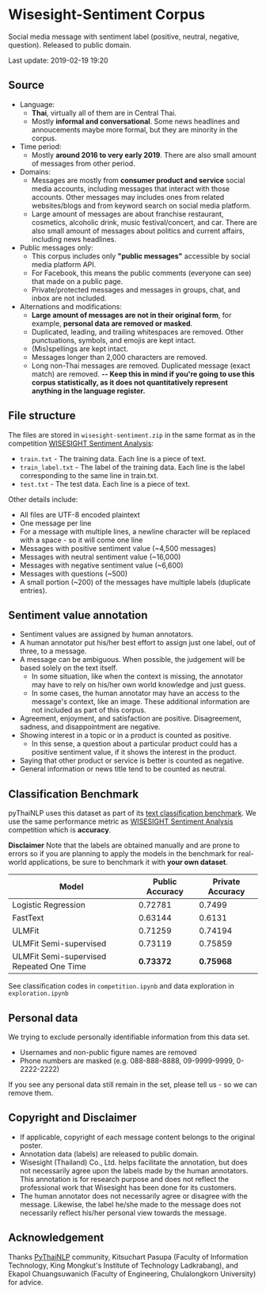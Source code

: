 # Wisesight-Sentiment Corpus

Social media message with sentiment label (positive, neutral, negative, question). Released to public domain.

Last update: 2019-02-19 19:20

## Source

- Language:
  - **Thai**, virtually all of them are in Central Thai.
  - Mostly **informal and conversational**. Some news headlines and annoucements maybe more formal, but they are minority in the corpus.
- Time period:
  - Mostly **around 2016 to very early 2019**. There are also small amount of messages from other period.
- Domains:
  - Messages are mostly from **consumer product and service** social media accounts, including messages that interact with those accounts. Other messages may includes ones from related websites/blogs and from keyword search on social media platform.
  - Large amount of messages are about franchise restaurant, cosmetics, alcoholic drink, music festival/concert, and car. There are also small amount of messages about politics and current affairs, including news headlines.
- Public messages only:
  - This corpus includes only **"public messages"** accessible by social media platform API.
  - For Facebook, this means the public comments (everyone can see) that made on a public page.
  - Private/protected messages and messages in groups, chat, and inbox are not included.
- Alternations and modifications:
  - **Large amount of messages are not in their original form**, for example, **personal data are removed or masked**.
  - Duplicated, leading, and trailing whitespaces are removed. Other punctuations, symbols, and emojis are kept intact.
  - (Mis)spellings are kept intact.
  - Messages longer than 2,000 characters are removed.
  - Long non-Thai messages are removed. Duplicated message (exact match) are removed. **-- Keep this in mind if you're going to use this corpus statistically, as it does not quantitatively represent anything in the language register.**


## File structure

The files are stored in `wisesight-sentiment.zip` in the same format as in the competition [WISESIGHT Sentiment Analysis](https://www.kaggle.com/t/0b22205d288143bb8672527b04690a97):

* `train.txt` - The training data. Each line is a piece of text.
* `train_label.txt` - The label of the training data. Each line is the label corresponding to the same line in train.txt.
* `test.txt` - The test data. Each line is a piece of text.

Other details include:
* All files are UTF-8 encoded plaintext
* One message per line
* For a message with multiple lines, a newline character will be replaced with a space - so it will come one line
* Messages with positive sentiment value (~4,500 messages)
* Messages with neutral sentiment value (~16,000)
* Messages with negative sentiment value (~6,600)
* Messages with questions (~500)
* A small portion (~200) of the messages have multiple labels (duplicate entries).

## Sentiment value annotation

- Sentiment values are assigned by human annotators.
- A human annotator put his/her best effort to assign just one label, out of three, to a message.
- A message can be ambiguous. When possible, the judgement will be based solely on the text itself.
  - In some situation, like when the context is missing, the annotator may have to rely on his/her own world knowledge and just guess.
  - In some cases, the human annotator may have an access to the message's context, like an image. These additional information are not included as part of this corpus.
- Agreement, enjoyment, and satisfaction are positive. Disagreement, sadness, and disappointment are negative.
- Showing interest in a topic or in a product is counted as positive.
  - In this sense, a question about a particular product could has a positive sentiment value, if it shows the interest in the product.
- Saying that other product or service is better is counted as negative.
- General information or news title tend to be counted as neutral.

## Classification Benchmark

pyThaiNLP uses this dataset as part of its [text classification benchmark](https://github.com/PyThaiNLP/classification-benchmarks). We use the same performance metric as [WISESIGHT Sentiment Analysis](https://www.kaggle.com/c/wisesight-sentiment/) competition which is **accuracy**.

**Disclaimer** Note that the labels are obtained manually and are prone to errors so if you are planning to apply the models in the benchmark for real-world applications, be sure to benchmark it with **your own dataset**.

| Model               | Public Accuracy | Private Accuracy |
|---------------------|-----------------|------------------|
| Logistic Regression | 0.72781         | 0.7499           |
| FastText            | 0.63144         | 0.6131           |
| ULMFit              | 0.71259         | 0.74194          |
| ULMFit Semi-supervised    | 0.73119     | 0.75859      |
| ULMFit Semi-supervised Repeated One Time    | **0.73372**     | **0.75968**      |

See classification codes in `competition.ipynb` and data exploration in `exploration.ipynb`

## Personal data

We trying to exclude personally identifiable information from this data set.

- Usernames and non-public figure names are removed
- Phone numbers are masked (e.g. 088-888-8888, 09-9999-9999, 0-2222-2222)

If you see any personal data still remain in the set, please tell us - so we can remove them.


## Copyright and Disclaimer

- If applicable, copyright of each message content belongs to the original poster.
- Annotation data (labels) are released to public domain.
- Wisesight (Thailand) Co., Ltd. helps facilitate the annotation, but does not necessarily agree upon the labels made by the human annotators. This annotation is for research purpose and does not reflect the professional work that Wisesight has been done for its customers.
- The human annotator does not necessarily agree or disagree with the message. Likewise, the label he/she made to the message does not necessarily reflect his/her personal view towards the message.


## Acknowledgement

Thanks [PyThaiNLP](https://github.com/PyThaiNLP/pythainlp) community, Kitsuchart Pasupa (Faculty of Information Technology, King Mongkut's Institute of Technology Ladkrabang), and Ekapol Chuangsuwanich (Faculty of Engineering, Chulalongkorn University) for advice.

